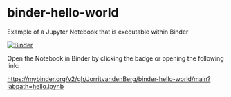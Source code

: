 
# binder-hello-world
Example of a Jupyter Notebook that is executable within Binder

[![Binder](https://mybinder.org/badge_logo.svg)](https://mybinder.org/v2/gh/JorritvandenBerg/binder-hello-world/main?labpath=hello.ipynb)

Open the Notebook in Binder by clicking the badge or opening the following link:

https://mybinder.org/v2/gh/JorritvandenBerg/binder-hello-world/main?labpath=hello.ipynb
